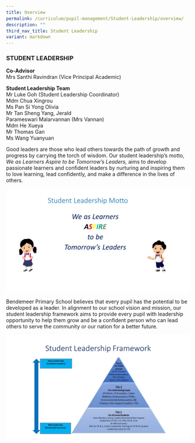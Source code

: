 ```yaml
---
title: Overview
permalink: /curriculum/pupil-management/Student-Leadership/overview/
description: ""
third_nav_title: Student Leadership
variant: markdown
---
```

### STUDENT LEADERSHIP


**Co-Advisor**  <br>
Mrs Santhi Ravindran (Vice Principal Academic)


**Student Leadership Team**<br>
Mr Luke Goh (Student Leadership Coordinator)<br>
Mdm Chua Xingrou<br>
Ms Pan Si Yong Olivia<br>
Mr Tan Sheng Yang, Jerald<br>
Parameswari Malarvannan (Mrs Vannan)<br>
Mdm He Xueya <br>
Mr Thomas Gan <br>
Ms Wang Yuanyuan<br>



Good leaders are those who lead others towards the path of growth and progress by carrying the torch of wisdom. Our student leadership’s motto, _We as Learners Aspire to be Tomorrow’s Leaders,_ aims to develop passionate learners and confident leaders by nurturing and inspiring them to love learning, lead confidently, and make a difference in the lives of others.

![Slide2.jpeg](/images/Slide2.jpeg)

Bendemeer Primary School believes that every pupil has the potential to be developed as a leader. In alignment to our school vision and mission, our student leadership framework aims to provide every pupil with leadership opportunity to help them grow and be a confident person who can lead others to serve the community or our nation for a better future.

![Slide3.jpg](/images/Slide3.jpg)